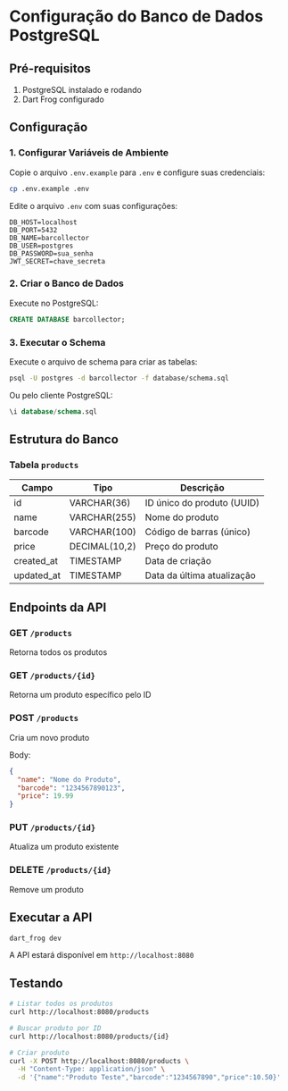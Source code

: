 # Configuração do Banco de Dados PostgreSQL

## Pré-requisitos

1. PostgreSQL instalado e rodando
2. Dart Frog configurado

## Configuração

### 1. Configurar Variáveis de Ambiente

Copie o arquivo `.env.example` para `.env` e configure suas credenciais:

```bash
cp .env.example .env
```

Edite o arquivo `.env` com suas configurações:

```env
DB_HOST=localhost
DB_PORT=5432
DB_NAME=barcollector
DB_USER=postgres
DB_PASSWORD=sua_senha
JWT_SECRET=chave_secreta
```

### 2. Criar o Banco de Dados

Execute no PostgreSQL:

```sql
CREATE DATABASE barcollector;
```

### 3. Executar o Schema

Execute o arquivo de schema para criar as tabelas:

```bash
psql -U postgres -d barcollector -f database/schema.sql
```

Ou pelo cliente PostgreSQL:

```sql
\i database/schema.sql
```

## Estrutura do Banco

### Tabela `products`

| Campo | Tipo | Descrição |
|-------|------|-----------|
| id | VARCHAR(36) | ID único do produto (UUID) |
| name | VARCHAR(255) | Nome do produto |
| barcode | VARCHAR(100) | Código de barras (único) |
| price | DECIMAL(10,2) | Preço do produto |
| created_at | TIMESTAMP | Data de criação |
| updated_at | TIMESTAMP | Data da última atualização |

## Endpoints da API

### GET `/products`
Retorna todos os produtos

### GET `/products/{id}`
Retorna um produto específico pelo ID

### POST `/products`
Cria um novo produto

Body:
```json
{
  "name": "Nome do Produto",
  "barcode": "1234567890123",
  "price": 19.99
}
```

### PUT `/products/{id}`
Atualiza um produto existente

### DELETE `/products/{id}`
Remove um produto

## Executar a API

```bash
dart_frog dev
```

A API estará disponível em `http://localhost:8080`

## Testando

```bash
# Listar todos os produtos
curl http://localhost:8080/products

# Buscar produto por ID
curl http://localhost:8080/products/{id}

# Criar produto
curl -X POST http://localhost:8080/products \
  -H "Content-Type: application/json" \
  -d '{"name":"Produto Teste","barcode":"1234567890","price":10.50}'
```
